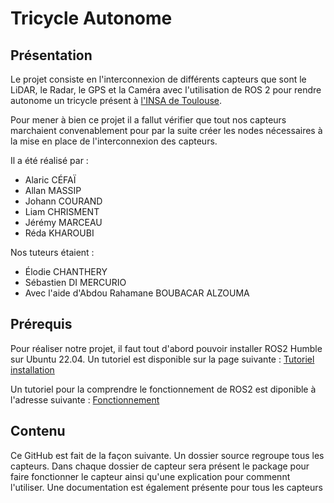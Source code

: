 # Tricycle Autonome

## Présentation

Le projet consiste en l'interconnexion de différents capteurs que sont le LiDAR, le Radar, le GPS et la Caméra avec l'utilisation de ROS 2 pour rendre autonome un tricycle présent à [l'INSA de Toulouse](https://www.insa-toulouse.fr/fr/index.html).

Pour mener à bien ce projet il a fallut vérifier que tout nos capteurs marchaient convenablement pour par la suite créer les nodes 
nécessaires à la mise en place de l'interconnexion des capteurs.

Il a été réalisé par : 
- Alaric CÉFAÏ
- Allan MASSIP
- Johann COURAND
- Liam CHRISMENT
- Jérémy MARCEAU
- Réda KHAROUBI

Nos tuteurs étaient : 
- Élodie CHANTHERY
- Sébastien DI MERCURIO 
- Avec l'aide d'Abdou Rahamane BOUBACAR ALZOUMA

## Prérequis
Pour réaliser notre projet, il faut tout d'abord pouvoir installer ROS2 Humble sur Ubuntu 22.04. Un tutoriel est disponible sur la page suivante : [Tutoriel installation](https://docs.ros.org/en/humble/Installation/Ubuntu-Install-Debians.html)

Un tutoriel pour la comprendre le fonctionnement de ROS2 est diponible à l'adresse suivante : [Fonctionnement](https://docs.ros.org/en/foxy/index.html)

## Contenu

Ce GitHub est fait de la façon suivante. Un dossier source regroupe tous les capteurs. Dans chaque dossier de capteur sera présent le package pour faire fonctionner le capteur ainsi qu'une explication pour commennt l'utiliser. Une documentation est également présente pour tous les capteurs
